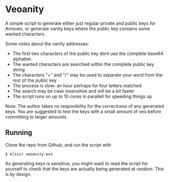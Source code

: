 # Veoanity

A simple script to generate either just regular private and public keys for
Amoveo, or generate vanity keys where the public key contains some wanted
characters.

Some notes about the vanity addresses:

- The first two characters of the public key dont use the complete base64
  alphabet.
- The wanted characters are searched within the complete public key string
- The characters "+" and "/" may be used to separate your word from the rest of
  the public key
- The process is slow: an hour perhaps for four letters matched
- The search may be case insensitive and will be a bit faster
- The script runs on up to 10 cores in parallell for speeding things up

Note: The author takes no responibility for the correctness of any generated
keys. You are suggested to test the keys with a small amount of veo before
committing to larger amounts.

## Running

Clone the repo from Github, and run the script with

```
$ elixir veoanity.exs
```

As generating keys is sensitive, you might want to read the script for yourself
to check that the keys are actually being generated at random. This is by
design.

